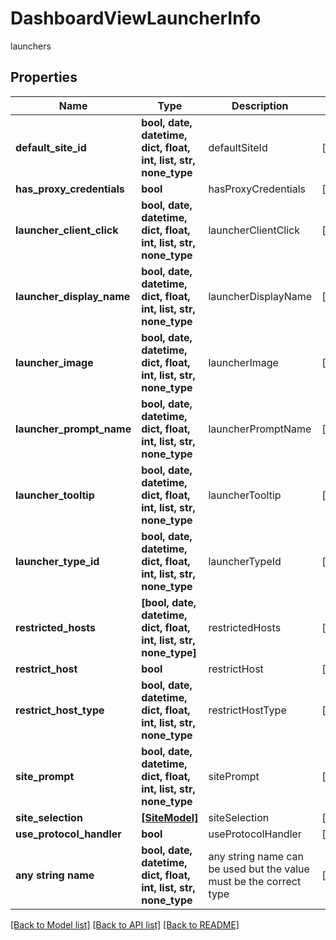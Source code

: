 # DashboardViewLauncherInfo

launchers

## Properties
Name | Type | Description | Notes
------------ | ------------- | ------------- | -------------
**default_site_id** | **bool, date, datetime, dict, float, int, list, str, none_type** | defaultSiteId | [optional] 
**has_proxy_credentials** | **bool** | hasProxyCredentials | [optional] 
**launcher_client_click** | **bool, date, datetime, dict, float, int, list, str, none_type** | launcherClientClick | [optional] 
**launcher_display_name** | **bool, date, datetime, dict, float, int, list, str, none_type** | launcherDisplayName | [optional] 
**launcher_image** | **bool, date, datetime, dict, float, int, list, str, none_type** | launcherImage | [optional] 
**launcher_prompt_name** | **bool, date, datetime, dict, float, int, list, str, none_type** | launcherPromptName | [optional] 
**launcher_tooltip** | **bool, date, datetime, dict, float, int, list, str, none_type** | launcherTooltip | [optional] 
**launcher_type_id** | **bool, date, datetime, dict, float, int, list, str, none_type** | launcherTypeId | [optional] 
**restricted_hosts** | **[bool, date, datetime, dict, float, int, list, str, none_type]** | restrictedHosts | [optional] 
**restrict_host** | **bool** | restrictHost | [optional] 
**restrict_host_type** | **bool, date, datetime, dict, float, int, list, str, none_type** | restrictHostType | [optional] 
**site_prompt** | **bool, date, datetime, dict, float, int, list, str, none_type** | sitePrompt | [optional] 
**site_selection** | [**[SiteModel]**](SiteModel.md) | siteSelection | [optional] 
**use_protocol_handler** | **bool** | useProtocolHandler | [optional] 
**any string name** | **bool, date, datetime, dict, float, int, list, str, none_type** | any string name can be used but the value must be the correct type | [optional]

[[Back to Model list]](../README.md#documentation-for-models) [[Back to API list]](../README.md#documentation-for-api-endpoints) [[Back to README]](../README.md)


